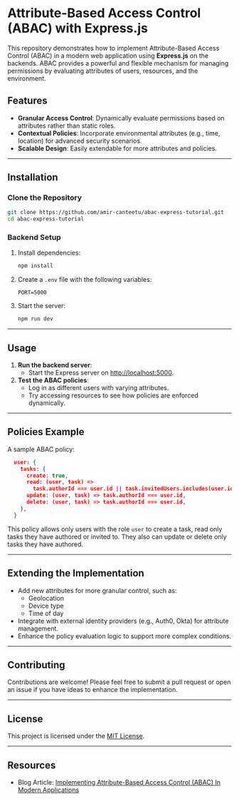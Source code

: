 # Attribute-Based Access Control (ABAC) with Express.js

This repository demonstrates how to implement Attribute-Based Access Control (ABAC) in a modern web application using **Express.js** on the backends. ABAC provides a powerful and flexible mechanism for managing permissions by evaluating attributes of users, resources, and the environment.

## Features

- **Granular Access Control**: Dynamically evaluate permissions based on attributes rather than static roles.
- **Contextual Policies**: Incorporate environmental attributes (e.g., time, location) for advanced security scenarios.
- **Scalable Design**: Easily extendable for more attributes and policies.

---

## Installation

### Clone the Repository
```bash
git clone https://github.com/amir-canteetu/abac-express-tutorial.git
cd abac-express-tutorial
```

### Backend Setup
1. Install dependencies:
   ```bash
   npm install
   ```
2. Create a `.env` file with the following variables:
   ```plaintext
   PORT=5000
   ```
3. Start the server:
   ```bash
   npm run dev
   ```

---

## Usage

1. **Run the backend server**:
   - Start the Express server on [http://localhost:5000](http://localhost:5000).
2. **Test the ABAC policies**:
   - Log in as different users with varying attributes.
   - Try accessing resources to see how policies are enforced dynamically.

---

## Policies Example

A sample ABAC policy:
```json
  user: {
    tasks: {
      create: true,
      read: (user, task) =>
        task.authorId === user.id || task.invitedUsers.includes(user.id),
      update: (user, task) => task.authorId === user.id,
      delete: (user, task) => task.authorId === user.id,
    },
  }
```
This policy allows only users with the role `user`  to create a task, read only tasks they have authored or invited to. They also can update or delete only tasks they have authored.

---

## Extending the Implementation

- Add new attributes for more granular control, such as:
  - Geolocation
  - Device type
  - Time of day
- Integrate with external identity providers (e.g., Auth0, Okta) for attribute management.
- Enhance the policy evaluation logic to support more complex conditions.

---

## Contributing

Contributions are welcome! Please feel free to submit a pull request or open an issue if you have ideas to enhance the implementation.

---

## License

This project is licensed under the [MIT License](LICENSE).

---

## Resources

- Blog Article: [Implementing Attribute-Based Access Control (ABAC) In Modern Applications](https://amircandido.tech/post/attribute-based-access-control/)
